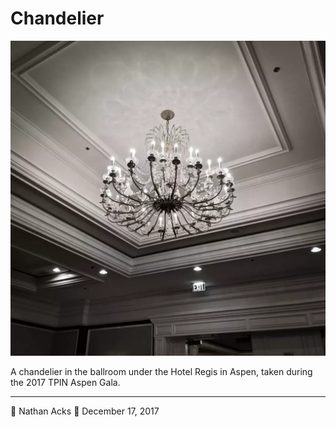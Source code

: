 # Chandelier

![A crystal and brass chandelier casts intricate shadows and reflections against a ballroom ceiling](assets/e9c25e4af3a2ae24b1c80174f15b7504.webp)

A chandelier in the ballroom under the Hotel Regis in Aspen, taken during the 2017 TPIN Aspen Gala.

- - - -

👤 Nathan Acks
📅 December 17, 2017
